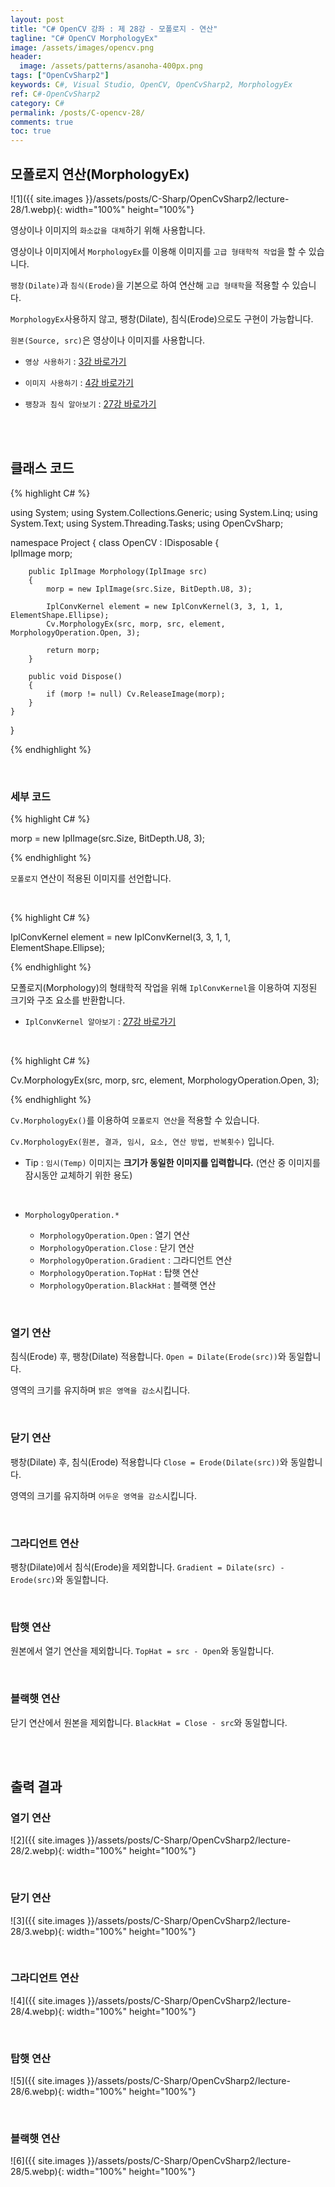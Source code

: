```yaml
---
layout: post
title: "C# OpenCV 강좌 : 제 28강 - 모폴로지 - 연산"
tagline: "C# OpenCV MorphologyEx"
image: /assets/images/opencv.png
header:
  image: /assets/patterns/asanoha-400px.png
tags: ["OpenCvSharp2"]
keywords: C#, Visual Studio, OpenCV, OpenCvSharp2, MorphologyEx
ref: C#-OpenCvSharp2
category: C#
permalink: /posts/C-opencv-28/
comments: true
toc: true
---
```


## 모폴로지 연산(MorphologyEx)

![1]({{ site.images }}/assets/posts/C-Sharp/OpenCvSharp2/lecture-28/1.webp){: width="100%" height="100%"}

영상이나 이미지의 `화소값을 대체`하기 위해 사용합니다.

영상이나 이미지에서 `MorphologyEx`를 이용해 이미지를 `고급 형태학적 작업`을 할 수 있습니다.

`팽창(Dilate)`과 `침식(Erode)`을 기본으로 하여 연산해 `고급 형태학`을 적용할 수 있습니다.

`MorphologyEx`사용하지 않고, 팽창(Dilate), 침식(Erode)으로도 구현이 가능합니다.

`원본(Source, src)`은 영상이나 이미지를 사용합니다.

- `영상 사용하기` : [3강 바로가기][3강]

- `이미지 사용하기` : [4강 바로가기][4강]

- `팽창과 침식 알아보기` : [27강 바로가기][27강]

<br>
<br>

## 클래스 코드

{% highlight C# %}

using System;
using System.Collections.Generic;
using System.Linq;
using System.Text;
using System.Threading.Tasks;
using OpenCvSharp;

namespace Project
{
    class OpenCV : IDisposable
    {  
        IplImage morp;
            
        public IplImage Morphology(IplImage src)
        {
            morp = new IplImage(src.Size, BitDepth.U8, 3);
                    
            IplConvKernel element = new IplConvKernel(3, 3, 1, 1, ElementShape.Ellipse);
            Cv.MorphologyEx(src, morp, src, element, MorphologyOperation.Open, 3);
                    
            return morp;
        }        
                  
        public void Dispose()
        {
            if (morp != null) Cv.ReleaseImage(morp);
        }
    }
}

{% endhighlight %}

<br>

### 세부 코드

{% highlight C# %}

morp = new IplImage(src.Size, BitDepth.U8, 3);

{% endhighlight %}

`모폴로지` 연산이 적용된 이미지를 선언합니다.

<br>

{% highlight C# %}

IplConvKernel element = new IplConvKernel(3, 3, 1, 1, ElementShape.Ellipse);

{% endhighlight %}

모폴로지(Morphology)의 형태학적 작업을 위해 `IplConvKernel`을 이용하여 지정된 크기와 구조 요소를 반환합니다.

- `IplConvKernel 알아보기` : [27강 바로가기][27강]

<br>

{% highlight C# %}

Cv.MorphologyEx(src, morp, src, element, MorphologyOperation.Open, 3);

{% endhighlight %}

`Cv.MorphologyEx()`를 이용하여 `모폴로지 연산`을 적용할 수 있습니다.

`Cv.MorphologyEx(원본, 결과, 임시, 요소, 연산 방법, 반복횟수)` 입니다.

- Tip : `임시(Temp)` 이미지는 **크기가 동일한 이미지를 입력합니다.** (연산 중 이미지를 잠시동안 교체하기 위한 용도)

<br>

* `MorphologyOperation.*`

    * `MorphologyOperation.Open` : 열기 연산
    * `MorphologyOperation.Close` : 닫기 연산
    * `MorphologyOperation.Gradient` : 그라디언트 연산
    * `MorphologyOperation.TopHat` : 탑햇 연산
    * `MorphologyOperation.BlackHat` : 블랙햇 연산

<br>

### 열기 연산

침식(Erode) 후, 팽창(Dilate) 적용합니다. `Open = Dilate(Erode(src))`와 동일합니다.

영역의 크기를 유지하며 `밝은 영역을 감소`시킵니다.

<br>

### 닫기 연산

팽창(Dilate) 후, 침식(Erode) 적용합니다 `Close = Erode(Dilate(src))`와 동일합니다.

영역의 크기를 유지하며 `어두운 영역을 감소`시킵니다.

<br>

### 그라디언트 연산

팽창(Dilate)에서 침식(Erode)을 제외합니다. `Gradient = Dilate(src) - Erode(src)`와 동일합니다.

<br>

### 탑햇 연산

원본에서 열기 연산을 제외합니다. `TopHat = src - Open`와 동일합니다.

<br>

### 블랙햇 연산

닫기 연산에서 원본을 제외합니다. `BlackHat = Close - src`와 동일합니다.

<br>
<br>

## 출력 결과

### 열기 연산

![2]({{ site.images }}/assets/posts/C-Sharp/OpenCvSharp2/lecture-28/2.webp){: width="100%" height="100%"}

<br>

### 닫기 연산

![3]({{ site.images }}/assets/posts/C-Sharp/OpenCvSharp2/lecture-28/3.webp){: width="100%" height="100%"}

<br>

### 그라디언트 연산

![4]({{ site.images }}/assets/posts/C-Sharp/OpenCvSharp2/lecture-28/4.webp){: width="100%" height="100%"}

<br>

### 탑햇 연산

![5]({{ site.images }}/assets/posts/C-Sharp/OpenCvSharp2/lecture-28/6.webp){: width="100%" height="100%"}

<br>

### 블랙햇 연산

![6]({{ site.images }}/assets/posts/C-Sharp/OpenCvSharp2/lecture-28/5.webp){: width="100%" height="100%"}

[3강]: https://076923.github.io/posts/C-opencv-3/
[4강]: https://076923.github.io/posts/C-opencv-4/
[27강]: https://076923.github.io/posts/C-opencv-27/
